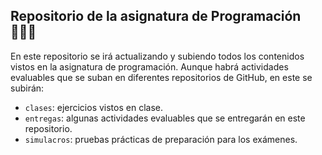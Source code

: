 ## Repositorio de la asignatura de Programación 🧑🏻‍💻

En este repositorio se irá actualizando y subiendo todos los contenidos vistos en la asignatura de programación. Aunque habrá actividades evaluables que se suban en diferentes repositorios de GitHub, en este se subirán:
- `clases`: ejercicios vistos en clase.
- `entregas`: algunas actividades evaluables que se entregarán en este repositorio.
- `simulacros`: pruebas prácticas de preparación para los exámenes.